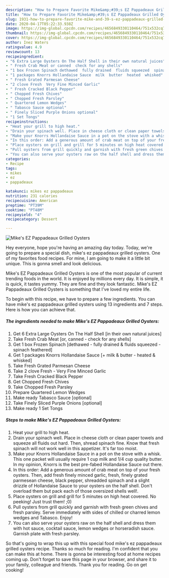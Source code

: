 ```yaml
---
description: "How to Prepare Favorite Mike&amp;#39;s EZ Pappadeaux Grilled Oysters"
title: "How to Prepare Favorite Mike&amp;#39;s EZ Pappadeaux Grilled Oysters"
slug: 1931-how-to-prepare-favorite-mike-and-39-s-ez-pappadeaux-grilled-oysters
date: 2020-04-17T05:22:33.938Z
image: https://img-global.cpcdn.com/recipes/4656849330110464/751x532cq70/mikes-ez-pappadeaux-grilled-oysters-recipe-main-photo.jpg
thumbnail: https://img-global.cpcdn.com/recipes/4656849330110464/751x532cq70/mikes-ez-pappadeaux-grilled-oysters-recipe-main-photo.jpg
cover: https://img-global.cpcdn.com/recipes/4656849330110464/751x532cq70/mikes-ez-pappadeaux-grilled-oysters-recipe-main-photo.jpg
author: Inez Waters
ratingvalue: 4.9
reviewcount: 13
recipeingredient:
- "6 Extra Large Oysters On The Half Shell in their own natural juices"
- " Fresh Crab Meat or canned  check for any shells"
- "1 box Frozen Spinach dethawed  fully drained  fluids squeezed  spinach feathered"
- "1 packages Knorrs Hollandaise Sauce  milk  butter  heated  whisked"
- " Fresh Grated Parmesan Cheese"
- "2 clove Fresh  Very Fine Minced Garlic"
- " Fresh Cracked Black Pepper"
- " Chopped Fresh Chives"
- " Chopped Fresh Parsley"
- " Quartered Lemon Wedges"
- " Tabasco Sauce optional"
- " Finely Sliced Purple Onions optional"
- "1 Set Tongs"
recipeinstructions:
- "Heat your grill to high heat."
- "Drain your spinach well. Place in cheese cloth or clean paper towels and squeeze all fluids out hard. Then, shread spinach fine. Know that fresh spinach will not work well in this appetizer. It&#39;s far too moist."
- "Make your Knorrs Hollandaise Sauce in a pot on the stove with a whisk. This one packet will usually require 1 cup milk and 1/4 cup quality butter. In my opinion, Knorrs is the best pre-fabed Hollandaise Sauce out there."
- "In this order: Add a generous amount of crab meat on top of your fresh oysters. Then, add fresh finely minced garlic, fresh, finely grated parmesean cheese, black pepper, shreadded spinach and a slight drizzle of Hollandaise Sauce to your oysters on the half shell. Don&#39;t overload them but pack each of those oversized shells well!."
- "Place oysters on grill and grill for 5 minutes on high heat covered. No peeking! Just trust them! ;0)"
- "Pull oysters from grill quickly and garnish with fresh green chives and fresh parsley. Serve immediately with sides of chilled or charred lemon wedges and Tabasco. Enjoy!"
- "You can also serve your oysters raw on the half shell and dress them with hot sauce, cocktail sauce, lemon wedges or horseradish sauce. Garnish plate with fresh parsley."
categories:
- Recipe
tags:
- mikes
- ez
- pappadeaux

katakunci: mikes ez pappadeaux 
nutrition: 231 calories
recipecuisine: American
preptime: "PT39M"
cooktime: "PT48M"
recipeyield: "4"
recipecategory: Dessert

---
```



![Mike&#39;s EZ Pappadeaux Grilled Oysters](https://img-global.cpcdn.com/recipes/4656849330110464/751x532cq70/mikes-ez-pappadeaux-grilled-oysters-recipe-main-photo.jpg)

Hey everyone, hope you're having an amazing day today. Today, we're going to prepare a special dish, mike&#39;s ez pappadeaux grilled oysters. One of my favorites food recipes. For mine, I am going to make it a little bit unique. This is gonna smell and look delicious.



Mike&#39;s EZ Pappadeaux Grilled Oysters is one of the most popular of current trending foods in the world. It is enjoyed by millions every day. It is simple, it is quick, it tastes yummy. They are fine and they look fantastic. Mike&#39;s EZ Pappadeaux Grilled Oysters is something that I've loved my entire life.


To begin with this recipe, we have to prepare a few ingredients. You can have mike&#39;s ez pappadeaux grilled oysters using 13 ingredients and 7 steps. Here is how you can achieve that.

<!--inarticleads1-->

##### The ingredients needed to make Mike&#39;s EZ Pappadeaux Grilled Oysters:

1. Get 6 Extra Large Oysters On The Half Shell [in their own natural juices]
1. Take  Fresh Crab Meat [or, canned - check for any shells]
1. Get 1 box Frozen Spinach [dethawed - fully drained &amp; fluids squeezed - spinach feathered]
1. Get 1 packages Knorrs Hollandaise Sauce [+ milk &amp; butter - heated &amp; whisked]
1. Take  Fresh Grated Parmesan Cheese
1. Take 2 clove Fresh - Very Fine Minced Garlic
1. Take  Fresh Cracked Black Pepper
1. Get  Chopped Fresh Chives
1. Take  Chopped Fresh Parsley
1. Prepare  Quartered Lemon Wedges
1. Make ready  Tabasco Sauce [optional]
1. Take  Finely Sliced Purple Onions [optional]
1. Make ready 1 Set Tongs




<!--inarticleads2-->

##### Steps to make Mike&#39;s EZ Pappadeaux Grilled Oysters:

1. Heat your grill to high heat.
1. Drain your spinach well. Place in cheese cloth or clean paper towels and squeeze all fluids out hard. Then, shread spinach fine. Know that fresh spinach will not work well in this appetizer. It&#39;s far too moist.
1. Make your Knorrs Hollandaise Sauce in a pot on the stove with a whisk. This one packet will usually require 1 cup milk and 1/4 cup quality butter. In my opinion, Knorrs is the best pre-fabed Hollandaise Sauce out there.
1. In this order: Add a generous amount of crab meat on top of your fresh oysters. Then, add fresh finely minced garlic, fresh, finely grated parmesean cheese, black pepper, shreadded spinach and a slight drizzle of Hollandaise Sauce to your oysters on the half shell. Don&#39;t overload them but pack each of those oversized shells well!.
1. Place oysters on grill and grill for 5 minutes on high heat covered. No peeking! Just trust them! ;0)
1. Pull oysters from grill quickly and garnish with fresh green chives and fresh parsley. Serve immediately with sides of chilled or charred lemon wedges and Tabasco. Enjoy!
1. You can also serve your oysters raw on the half shell and dress them with hot sauce, cocktail sauce, lemon wedges or horseradish sauce. Garnish plate with fresh parsley.




So that's going to wrap this up with this special food mike&#39;s ez pappadeaux grilled oysters recipe. Thanks so much for reading. I'm confident that you can make this at home. There is gonna be interesting food at home recipes coming up. Don't forget to save this page in your browser, and share it to your family, colleague and friends. Thank you for reading. Go on get cooking!
